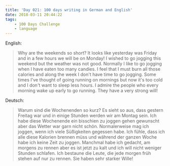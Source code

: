 ```yaml
---
title: 'Day 021: 100 days writing in German and English'
date: 2018-03-11 20:44:22
tags:
    - 100 Days Challenge
    - language
---
```

English:
> Why are the weekends so short? It looks like yesterday was Friday and in a few hours we will be on Monday! I wished to go jogging this weekend but the weather was not good. Normally I like to go jogging when I have eaten too many candies. I feel that I must burn all those calories and along the week I don't have time to go jogging. Some times I've thought of going running on mornings but now it's too cold and I don't want to sleep less hours. I admire the people who every morning wake up early to go running. They have a very strong will!

Deutsch:
> Warum sind die Wochenenden so kurz? Es sieht so aus, dass gestern Freitag war und in einige Stunden werden wir am Montag sein. Ich habe diese Wochenende ein bisschien zu joggen gehen gewunscht aber das Wetter war garn nicht schön. Normalerweise mag ich joggen, wenn ich viele Süßigkeiten gegessen habe. Ich fühle, dass ich alle diese Kalorien brennen müss und während der ganzen Woche habe ich keine Zeit zu joggen. Manchmal habe ich gedacht, am morgens zu rennen aber es ist jetzt zu kalt und ich will nicht weniger Stunden schlafen. Ich bestaune die Leute, die jede morgen früh stehen auf nur zu rennen. Sie haben sehr starker Wille!